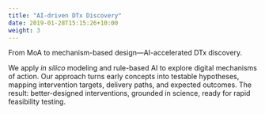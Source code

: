 ```yaml
---
title: "AI-driven DTx Discovery"
date: 2019-01-28T15:15:26+10:00
weight: 3
---
```


From MoA to mechanism-based design—AI-accelerated DTx discovery.

We apply _in silico_ modeling and rule-based AI to explore digital mechanisms of action. Our approach turns early concepts into testable hypotheses, mapping intervention targets, delivery paths, and expected outcomes. The result: better-designed interventions, grounded in science, ready for rapid feasibility testing.
